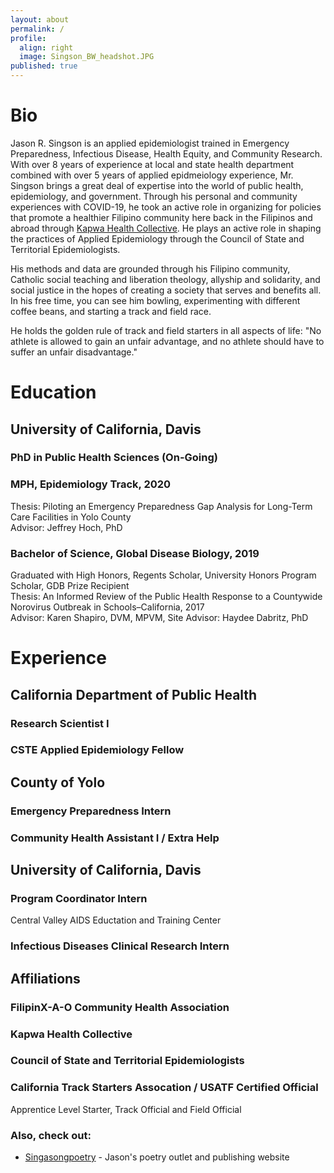 ```yaml
---
layout: about
permalink: /
profile:
  align: right
  image: Singson_BW_headshot.JPG
published: true
---
```


# Bio
Jason R. Singson is an applied epidemiologist trained in Emergency Preparedness, Infectious Disease, Health Equity, and Community Research. With over 8 years of experience at local and state health department combined with over 5 years of applied epidmeiology experience, Mr. Singson brings a great deal of expertise into the world of public health, epidemiology, and government. Through his personal and community experiences with COVID-19, he took an active role in organizing for policies that promote a healthier Filipino community here back in the Filipinos and abroad through [Kapwa Health Collective](https://instagram.com/kapwahealthsf). He plays an active role in shaping the practices of Applied Epidemiology through the Council of State and Territorial Epidemiologists.

His methods and data are grounded through his Filipino community, Catholic social teaching and liberation theology, allyship and solidarity, and social justice in the hopes of creating a society that serves and benefits all. In his free time, you can see him bowling, experimenting with different coffee beans, and starting a track and field race.

He holds the golden rule of track and field starters in all aspects of life: "No athlete is allowed to gain an unfair advantage, and no athlete should have to suffer an unfair disadvantage."

# Education
## University of California, Davis
### PhD in Public Health Sciences (On-Going)
### MPH, Epidemiology Track, 2020
Thesis: Piloting an Emergency Preparedness Gap Analysis for Long-Term Care Facilities in Yolo County <br>
Advisor: Jeffrey Hoch, PhD
### Bachelor of Science, Global Disease Biology, 2019
Graduated with High Honors, Regents Scholar, University Honors Program Scholar, GDB Prize Recipient<br>
Thesis: An Informed Review of the Public Health Response to a Countywide Norovirus Outbreak in Schools–California, 2017<br>
Advisor: Karen Shapiro, DVM, MPVM, Site Advisor: Haydee Dabritz, PhD

# Experience
## California Department of Public Health
### Research Scientist I

### CSTE Applied Epidemiology Fellow

## County of Yolo
### Emergency Preparedness Intern

### Community Health Assistant I / Extra Help

## University of California, Davis
### Program Coordinator Intern
Central Valley AIDS Eductation and Training Center
### Infectious Diseases Clinical Research Intern

## Affiliations
### FilipinX-A-O Community Health Association
### Kapwa Health Collective
### Council of State and Territorial Epidemiologists
### California Track Starters Assocation / USATF Certified Official
Apprentice Level Starter, Track Official and Field Official

### Also, check out:

- [Singasongpoetry](https://singasongpoetry.weebly.com) - Jason's poetry outlet and publishing website
